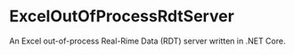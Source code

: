 # ExcelOutOfProcessRdtServer
An Excel out-of-process Real-Rime Data (RDT) server written in .NET Core.
